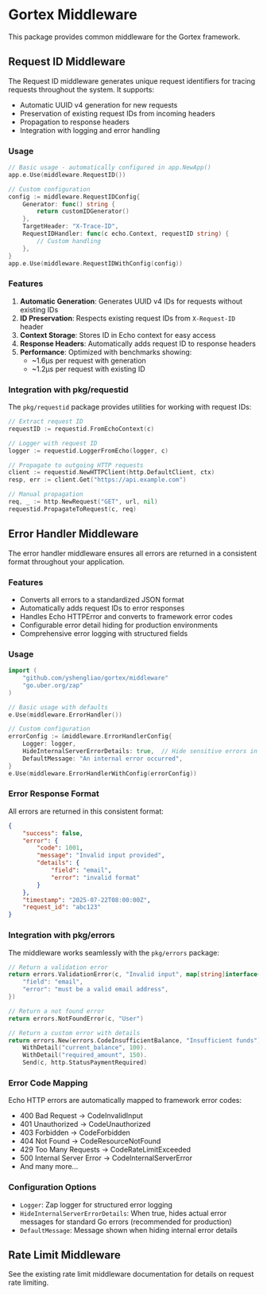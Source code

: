 # Gortex Middleware

This package provides common middleware for the Gortex framework.

## Request ID Middleware

The Request ID middleware generates unique request identifiers for tracing requests throughout the system. It supports:

- Automatic UUID v4 generation for new requests
- Preservation of existing request IDs from incoming headers
- Propagation to response headers
- Integration with logging and error handling

### Usage

```go
// Basic usage - automatically configured in app.NewApp()
app.e.Use(middleware.RequestID())

// Custom configuration
config := middleware.RequestIDConfig{
    Generator: func() string {
        return customIDGenerator()
    },
    TargetHeader: "X-Trace-ID",
    RequestIDHandler: func(c echo.Context, requestID string) {
        // Custom handling
    },
}
app.e.Use(middleware.RequestIDWithConfig(config))
```

### Features

1. **Automatic Generation**: Generates UUID v4 IDs for requests without existing IDs
2. **ID Preservation**: Respects existing request IDs from `X-Request-ID` header
3. **Context Storage**: Stores ID in Echo context for easy access
4. **Response Headers**: Automatically adds request ID to response headers
5. **Performance**: Optimized with benchmarks showing:
   - ~1.6μs per request with generation
   - ~1.2μs per request with existing ID

### Integration with pkg/requestid

The `pkg/requestid` package provides utilities for working with request IDs:

```go
// Extract request ID
requestID := requestid.FromEchoContext(c)

// Logger with request ID
logger := requestid.LoggerFromEcho(logger, c)

// Propagate to outgoing HTTP requests
client := requestid.NewHTTPClient(http.DefaultClient, ctx)
resp, err := client.Get("https://api.example.com")

// Manual propagation
req, _ := http.NewRequest("GET", url, nil)
requestid.PropagateToRequest(c, req)
```

## Error Handler Middleware

The error handler middleware ensures all errors are returned in a consistent format throughout your application.

### Features

- Converts all errors to a standardized JSON format
- Automatically adds request IDs to error responses
- Handles Echo HTTPError and converts to framework error codes
- Configurable error detail hiding for production environments
- Comprehensive error logging with structured fields

### Usage

```go
import (
    "github.com/yshengliao/gortex/middleware"
    "go.uber.org/zap"
)

// Basic usage with defaults
e.Use(middleware.ErrorHandler())

// Custom configuration
errorConfig := &middleware.ErrorHandlerConfig{
    Logger: logger,
    HideInternalServerErrorDetails: true,  // Hide sensitive errors in production
    DefaultMessage: "An internal error occurred",
}
e.Use(middleware.ErrorHandlerWithConfig(errorConfig))
```

### Error Response Format

All errors are returned in this consistent format:

```json
{
    "success": false,
    "error": {
        "code": 1001,
        "message": "Invalid input provided",
        "details": {
            "field": "email",
            "error": "invalid format"
        }
    },
    "timestamp": "2025-07-22T08:00:00Z",
    "request_id": "abc123"
}
```

### Integration with pkg/errors

The middleware works seamlessly with the `pkg/errors` package:

```go
// Return a validation error
return errors.ValidationError(c, "Invalid input", map[string]interface{}{
    "field": "email",
    "error": "must be a valid email address",
})

// Return a not found error
return errors.NotFoundError(c, "User")

// Return a custom error with details
return errors.New(errors.CodeInsufficientBalance, "Insufficient funds").
    WithDetail("current_balance", 100).
    WithDetail("required_amount", 150).
    Send(c, http.StatusPaymentRequired)
```

### Error Code Mapping

Echo HTTP errors are automatically mapped to framework error codes:

- 400 Bad Request → CodeInvalidInput
- 401 Unauthorized → CodeUnauthorized
- 403 Forbidden → CodeForbidden
- 404 Not Found → CodeResourceNotFound
- 429 Too Many Requests → CodeRateLimitExceeded
- 500 Internal Server Error → CodeInternalServerError
- And many more...

### Configuration Options

- `Logger`: Zap logger for structured error logging
- `HideInternalServerErrorDetails`: When true, hides actual error messages for standard Go errors (recommended for production)
- `DefaultMessage`: Message shown when hiding internal error details

## Rate Limit Middleware

See the existing rate limit middleware documentation for details on request rate limiting.